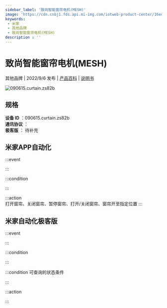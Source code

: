 ```yaml
---
sidebar_label: '致尚智能窗帘电机(MESH)'
image: 'https://cdn.cnbj1.fds.api.mi-img.com/iotweb-product-center/16eddcbc62d07f2ff049f8bffd5a0e8c_1660378931998.png?GalaxyAccessKeyId=AKVGLQWBOVIRQ3XLEW&Expires=9223372036854775807&Signature=pzZfh9NQ/70W8Gs5eqjJTgSd7BU='
keywords: 
 - 米家
 - 其他品牌
 - 致尚智能窗帘电机(MESH)
description : ''
---
```

# 致尚智能窗帘电机(MESH)

其他品牌 | 2022/9/6 发布 | [产品百科](https://home.mi.com/webapp/content/baike/product/index.html?model=090615.curtain.zs82b/) | [说明书](https://home.mi.com/views/introduction.html?model=090615.curtain.zs82b&region=cn)

![090615.curtain.zs82b](https://cdn.cnbj1.fds.api.mi-img.com/iotweb-product-center/16eddcbc62d07f2ff049f8bffd5a0e8c_1660378931998.png?GalaxyAccessKeyId=AKVGLQWBOVIRQ3XLEW&Expires=9223372036854775807&Signature=pzZfh9NQ/70W8Gs5eqjJTgSd7BU=)

## 规格  
> 
**设备 ID** ：090615.curtain.zs82b  
**通讯协议** ：  
**极客版**  ： 待补充 


## 米家APP自动化  

:::event  

:::

:::condition  

:::

:::action   
打开窗帘、关闭窗帘、暂停窗帘、打开/关闭窗帘、窗帘开至指定位置
:::

## 米家自动化极客版  

:::event  

:::

:::condition  

:::

:::condition 可查询的状态条件  

:::

:::action  

:::

        
